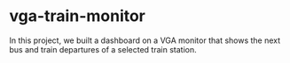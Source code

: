 # vga-train-monitor
In this project, we built a dashboard on a VGA monitor that shows the next bus and train departures of a selected train station.
